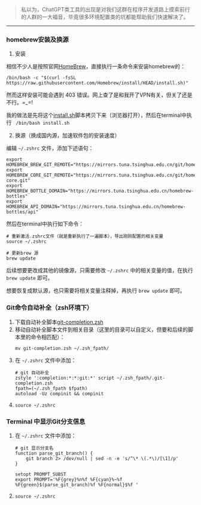 > 私以为，ChatGPT类工具的出现是对我们这群在程序开发道路上摸索前行的人群的一大福音，毕竟很多环境配置类的坑都能帮助我们快速解决了。
***

### homebrew安装及换源
1. 安装

相信不少人是按照官网[HomeBrew](https://brew.sh/)，直接执行一条命令来安装homebrew的：
```shell
/bin/bash -c "$(curl -fsSL https://raw.githubusercontent.com/Homebrew/install/HEAD/install.sh)"
```
然而这样安装可能会遇到 403 错误。网上查了是和我开了VPN有关，但关了还是不行。=_=!

我的做法是先将这个[install.sh](https://raw.githubusercontent.com/Homebrew/install/HEAD/install.sh)脚本拷贝下来（浏览器打开），然后在terminal中执行 &nbsp; `/bin/bash install.sh`

2. 换源（换成国内源，加速软件包的安装速度）

编辑&nbsp;`~/.zshrc` 文件，添加下述语句：
```shell
export HOMEBREW_BREW_GIT_REMOTE="https://mirrors.tuna.tsinghua.edu.cn/git/homebrew/brew.git"
export HOMEBREW_CORE_GIT_REMOTE="https://mirrors.tuna.tsinghua.edu.cn/git/homebrew/homebrew-core.git"
export HOMEBREW_BOTTLE_DOMAIN="https://mirrors.tuna.tsinghua.edu.cn/homebrew-bottles"
export HOMEBREW_API_DOMAIN="https://mirrors.tuna.tsinghua.edu.cn/homebrew-bottles/api"
```
然后在terminal中执行如下命令：
```shell
# 重新激活.zshrc文件（就是重新执行了一遍脚本），导出刚刚配置的相关变量
source ~/.zshrc

# 更新brew 源
brew update
```
后续想要更改成其他的镜像源，只需要修改 `~/.zshrc` 中的相关变量的值，在执行 `brew update` 即可。

想要恢复成默认源，也只需要将相关变量注释掉，再执行 `brew update` 即可。

### Git命令自动补全（zsh环境下）
1. 下载自动补全脚本[git-completion.zsh](https://github.com/git/git/blob/master/contrib/completion/git-completion.zsh)
2. 移动自动补全脚本文件到相关目录（这里的目录可以自定义，但要和后续的脚本里的命令相匹配）：
    ```shell
    mv git-completion.zsh ~/.zsh_fpath/
    ```
3. 在 `~/.zshrc` 文件中添加：
    ```shell
    # git 自动补全
    zstyle ':completion:*:*:git:*' script ~/.zsh_fpath/.git-completion.zsh
    fpath=(~/.zsh_fpath $fpath)
    autoload -Uz compinit && compinit
    ```
4. `source ~/.zshrc`

### Terminal 中显示Git分支信息
1. 在 `~/.zshrc` 文件中添加：
    ```shell
    # git 显示分支名
    function parse_git_branch() {
        git branch 2> /dev/null | sed -n -e 's/^\* \(.*\)/[\1]/p'
    }

    setopt PROMPT_SUBST
    export PROMPT='%F{grey}%n%f %F{cyan}%~%f %F{green}$(parse_git_branch)%f %F{normal}$%f '
    ```
2. `source ~/.zshrc`